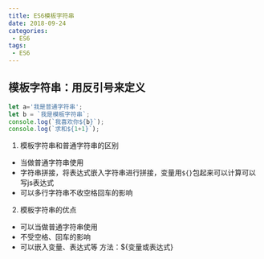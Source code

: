 ```yaml
---
title: ES6模板字符串
date: 2018-09-24
categories:
 - ES6
tags:
 - ES6
---
```

## 模板字符串：用反引号来定义
```js
let a='我是普通字符串';
let b = `我是模板字符串`;
console.log(`我喜欢你${b}`);
console.log(`求和${1+1}`);
```
1. 模板字符串和普通字符串的区别
- 当做普通字符串使用
- 字符串拼接，将表达式嵌入字符串进行拼接，变量用```${}```包起来可以计算可以写js表达式
- 可以多行字符串不收空格回车的影响
2. 模板字符串的优点
- 可以当做普通字符串使用
- 不受空格、回车的影响
- 可以嵌入变量、表达式等 方法：${变量或表达式}